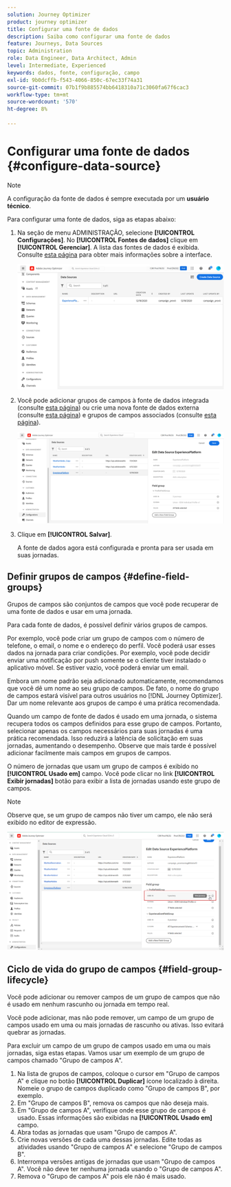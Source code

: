 ```yaml
---
solution: Journey Optimizer
product: journey optimizer
title: Configurar uma fonte de dados
description: Saiba como configurar uma fonte de dados
feature: Journeys, Data Sources
topic: Administration
role: Data Engineer, Data Architect, Admin
level: Intermediate, Experienced
keywords: dados, fonte, configuração, campo
exl-id: 9b0dcffb-f543-4066-850c-67ec33f74a31
source-git-commit: 07b1f9b885574bb6418310a71c3060fa67f6cac3
workflow-type: tm+mt
source-wordcount: '570'
ht-degree: 8%

---
```


# Configurar uma fonte de dados {#configure-data-source}


>[!NOTE]
>
>A configuração da fonte de dados é sempre executada por um **usuário técnico**.

Para configurar uma fonte de dados, siga as etapas abaixo:

1. Na seção de menu ADMINISTRAÇÃO, selecione **[!UICONTROL Configurações]**. No  **[!UICONTROL Fontes de dados]** clique em **[!UICONTROL Gerenciar]**. A lista das fontes de dados é exibida. Consulte [esta página](../start/user-interface.md) para obter mais informações sobre a interface.

   ![](assets/journey18.png)

1. Você pode adicionar grupos de campos à fonte de dados integrada (consulte [esta página](../datasource/adobe-experience-platform-data-source.md)) ou crie uma nova fonte de dados externa (consulte [esta página](../datasource/external-data-sources.md)) e grupos de campos associados (consulte [esta página](../datasource/configure-data-sources.md#define-field-groups)).

   ![](assets/journey23.png)

1. Clique em **[!UICONTROL Salvar]**.

   A fonte de dados agora está configurada e pronta para ser usada em suas jornadas.

## Definir grupos de campos {#define-field-groups}

Grupos de campos são conjuntos de campos que você pode recuperar de uma fonte de dados e usar em uma jornada.

Para cada fonte de dados, é possível definir vários grupos de campos.

Por exemplo, você pode criar um grupo de campos com o número de telefone, o email, o nome e o endereço do perfil. Você poderá usar esses dados na jornada para criar condições. Por exemplo, você pode decidir enviar uma notificação por push somente se o cliente tiver instalado o aplicativo móvel. Se estiver vazio, você poderá enviar um email.

Embora um nome padrão seja adicionado automaticamente, recomendamos que você dê um nome ao seu grupo de campos. De fato, o nome do grupo de campos estará visível para outros usuários no [!DNL Journey Optimizer]. Dar um nome relevante aos grupos de campo é uma prática recomendada.

Quando um campo de fonte de dados é usado em uma jornada, o sistema recupera todos os campos definidos para esse grupo de campos. Portanto, selecionar apenas os campos necessários para suas jornadas é uma prática recomendada. Isso reduzirá a latência de solicitação em suas jornadas, aumentando o desempenho. Observe que mais tarde é possível adicionar facilmente mais campos em grupos de campos.

O número de jornadas que usam um grupo de campos é exibido no **[!UICONTROL Usado em]** campo. Você pode clicar no link **[!UICONTROL Exibir jornadas]** botão para exibir a lista de jornadas usando este grupo de campos.

>[!NOTE]
>
>Observe que, se um grupo de campos não tiver um campo, ele não será exibido no editor de expressão.

![](assets/journey3bis.png)

## Ciclo de vida do grupo de campos {#field-group-lifecycle}

Você pode adicionar ou remover campos de um grupo de campos que não é usado em nenhum rascunho ou jornada em tempo real.

Você pode adicionar, mas não pode remover, um campo de um grupo de campos usado em uma ou mais jornadas de rascunho ou ativas. Isso evitará quebrar as jornadas.

Para excluir um campo de um grupo de campos usado em uma ou mais jornadas, siga estas etapas. Vamos usar um exemplo de um grupo de campos chamado &quot;Grupo de campos A&quot;.

1. Na lista de grupos de campos, coloque o cursor em &quot;Grupo de campos A&quot; e clique no botão **[!UICONTROL Duplicar]** ícone localizado à direita. Nomeie o grupo de campos duplicado como &quot;Grupo de campos B&quot;, por exemplo.
1. Em &quot;Grupo de campos B&quot;, remova os campos que não deseja mais.
1. Em &quot;Grupo de campos A&quot;, verifique onde esse grupo de campos é usado. Essas informações são exibidas na **[!UICONTROL Usado em]** campo.
1. Abra todas as jornadas que usam &quot;Grupo de campos A&quot;.
1. Crie novas versões de cada uma dessas jornadas. Edite todas as atividades usando &quot;Grupo de campos A&quot; e selecione &quot;Grupo de campos B&quot;.
1. Interrompa versões antigas de jornadas que usam &quot;Grupo de campos A&quot;. Você não deve ter nenhuma jornada usando o &quot;Grupo de campos A&quot;.
1. Remova o &quot;Grupo de campos A&quot; pois ele não é mais usado.
